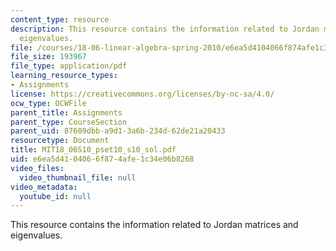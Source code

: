 ```yaml
---
content_type: resource
description: This resource contains the information related to Jordan matrices and
  eigenvalues.
file: /courses/18-06-linear-algebra-spring-2010/e6ea5d4104066f874afe1c34e06b8268_MIT18_06S10_pset10_s10_sol.pdf
file_size: 193967
file_type: application/pdf
learning_resource_types:
- Assignments
license: https://creativecommons.org/licenses/by-nc-sa/4.0/
ocw_type: OCWFile
parent_title: Assignments
parent_type: CourseSection
parent_uid: 87609dbb-a9d1-3a6b-234d-62de21a20433
resourcetype: Document
title: MIT18_06S10_pset10_s10_sol.pdf
uid: e6ea5d41-0406-6f87-4afe-1c34e06b8268
video_files:
  video_thumbnail_file: null
video_metadata:
  youtube_id: null
---
```

This resource contains the information related to Jordan matrices and eigenvalues.